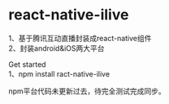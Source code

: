 # react-native-ilive
1、基于腾讯互动直播封装成react-native组件 <br>
2、封装android&amp;iOS两大平台

Get started<br>
1、npm install ract-native-ilive<br>

npm平台代码未更新过去，待完全测试完成同步。
